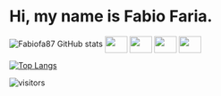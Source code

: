 # Hi, my name is Fabio Faria.




![Fabiofa87 GitHub stats](https://github-readme-stats.vercel.app/api?username=fabiofa87&show_icons=true&theme=dracula)
<img align="center" width="40" height="30" src="https://cdn.jsdelivr.net/gh/devicons/devicon/icons/typescript/typescript-original.svg" />
<img align="center" width="40" height="30" src="https://cdn.jsdelivr.net/gh/devicons/devicon/icons/react/react-original.svg" />
<img align="center" width="40" height="30"  src="https://cdn.jsdelivr.net/gh/devicons/devicon/icons/javascript/javascript-original.svg" />
<img align="center" width="40" height="30"  src="https://cdn.jsdelivr.net/gh/devicons/devicon/icons/css3/css3-original.svg" />

[![Top Langs](https://github-readme-stats.vercel.app/api/top-langs/?username=fabiofa87&layout=compact)](https://github.com/anuraghazra/github-readme-stats)



![visitors](https://visitor-badge.glitch.me/badge?page_id=fabiofa87.id)
